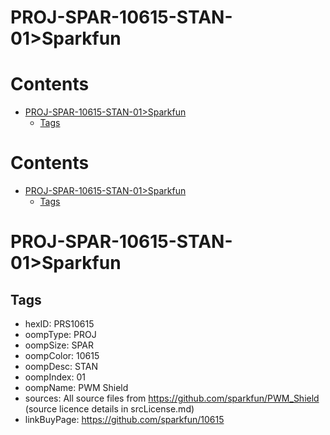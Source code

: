 
PROJ-SPAR-10615-STAN-01>Sparkfun
================================

Contents
========

* [PROJ-SPAR-10615-STAN-01>Sparkfun](#proj-spar-10615-stan-01sparkfun)
	* [Tags](#tags)

Contents
========

* [PROJ-SPAR-10615-STAN-01>Sparkfun](#proj-spar-10615-stan-01sparkfun)
	* [Tags](#tags)

# PROJ-SPAR-10615-STAN-01>Sparkfun

## Tags

- hexID: PRS10615
- oompType: PROJ
- oompSize: SPAR
- oompColor: 10615
- oompDesc: STAN
- oompIndex: 01
- oompName: PWM Shield
- sources: All source files from https://github.com/sparkfun/PWM_Shield (source licence details in srcLicense.md)
- linkBuyPage: https://github.com/sparkfun/10615
